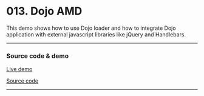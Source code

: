 # 013. Dojo AMD

This demo shows how to use Dojo loader and how to integrate Dojo application with external javascript libraries like jQuery and Handlebars.
***


### Source code & demo

[Live demo](http://demo.dojotutorial.org/013-dojo-amd/)

[Source code](https://github.com/cepa/dojo-tutorial/tree/master/013-dojo-amd)

***
